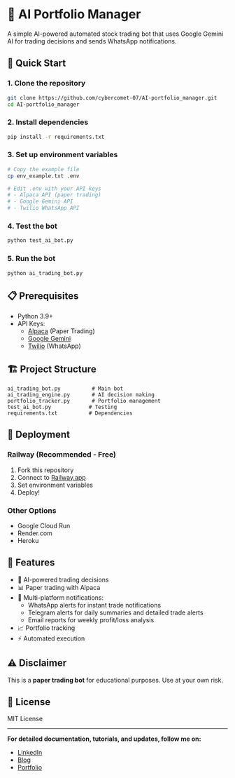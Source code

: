 # 🤖 AI Portfolio Manager

A simple AI-powered automated stock trading bot that uses Google Gemini AI for trading decisions and sends WhatsApp notifications.

## 🚀 Quick Start

### 1. Clone the repository
```bash
git clone https://github.com/cybercomet-07/AI-portfolio_manager.git
cd AI-portfolio_manager
```

### 2. Install dependencies
```bash
pip install -r requirements.txt
```

### 3. Set up environment variables
```bash
# Copy the example file
cp env_example.txt .env

# Edit .env with your API keys
# - Alpaca API (paper trading)
# - Google Gemini API
# - Twilio WhatsApp API
```

### 4. Test the bot
```bash
python test_ai_bot.py
```

### 5. Run the bot
```bash
python ai_trading_bot.py
```

## 📋 Prerequisites

- Python 3.9+
- API Keys:
  - [Alpaca](https://app.alpaca.markets/paper/dashboard/overview) (Paper Trading)
  - [Google Gemini](https://makersuite.google.com/app/apikey)
  - [Twilio](https://console.twilio.com/) (WhatsApp)

## 🏗️ Project Structure

```
ai_trading_bot.py          # Main bot
ai_trading_engine.py       # AI decision making
portfolio_tracker.py       # Portfolio management
test_ai_bot.py            # Testing
requirements.txt          # Dependencies
```

## 🚀 Deployment

### Railway (Recommended - Free)
1. Fork this repository
2. Connect to [Railway.app](https://railway.app)
3. Set environment variables
4. Deploy!

### Other Options
- Google Cloud Run
- Render.com
- Heroku

## 📱 Features

- 🤖 AI-powered trading decisions
- 📊 Paper trading with Alpaca
- 📱 Multi-platform notifications:
  - WhatsApp alerts for instant trade notifications
  - Telegram alerts for daily summaries and detailed trade alerts
  - Email reports for weekly profit/loss analysis
- 📈 Portfolio tracking
- ⚡ Automated execution

## ⚠️ Disclaimer

This is a **paper trading bot** for educational purposes. Use at your own risk.

## 📄 License

MIT License

---

**For detailed documentation, tutorials, and updates, follow me on:**
- [LinkedIn](https://linkedin.com/in/your-profile)
- [Blog](https://your-blog.com)
- [Portfolio](https://your-portfolio.com) 
